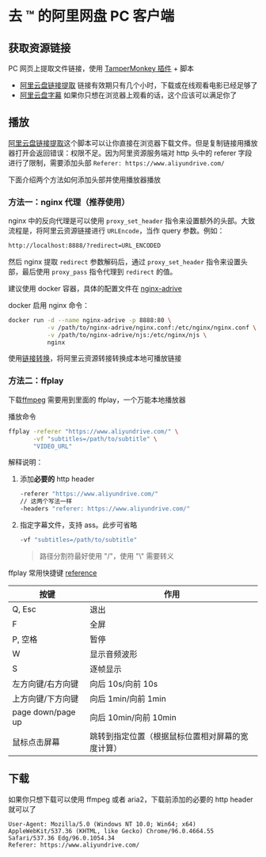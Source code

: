 # 去 ™ 的阿里网盘 PC 客户端

## 获取资源链接

PC 网页上提取文件链接，使用 [TamperMonkey 插件](https://chrome.google.com/webstore/detail/tampermonkey/dhdgffkkebhmkfjojejmpbldmpobfkfo) + 脚本

- [阿里云盘链接提取](https://greasyfork.org/zh-CN/scripts/425955-%E9%98%BF%E9%87%8C%E4%BA%91%E7%9B%98) 链接有效期只有几个小时，下载或在线观看电影已经足够了
- [阿里云盘字幕](https://greasyfork.org/zh-CN/scripts/431503-%E9%98%BF%E9%87%8C%E4%BA%91%E7%9B%98%E5%AD%97%E5%B9%95) 如果你只想在浏览器上观看的话，这个应该可以满足你了

## 播放

[阿里云盘链接提取](https://greasyfork.org/zh-CN/scripts/425955-%E9%98%BF%E9%87%8C%E4%BA%91%E7%9B%98)这个脚本可以让你直接在浏览器下载文件。但是复制链接用播放器打开会返回错误：权限不足。因为阿里资源服务端对 http 头中的 referer 字段进行了限制，需要添加头部 `Referer: https://www.aliyundrive.com/`

下面介绍两个方法如何添加头部并使用播放器播放

### 方法一：nginx 代理（推荐使用）

nginx 中的反向代理是可以使用 `proxy_set_header` 指令来设置额外的头部。大致流程是，将阿里云资源链接进行 `URLEncode`，当作 query 参数。例如：

```txt
http://localhost:8888/?redirect=URL_ENCODED
```

然后 nginx 提取 `redirect` 参数解码后，通过 `proxy_set_header` 指令来设置头部，最后使用 `proxy_pass` 指令代理到 `redirect` 的值。

建议使用 docker 容器，具体的配置文件在 [nginx-adrive](./nginx-adrive)

docker 启用 nginx 命令：

```bash
docker run -d --name nginx-adrive -p 8888:80 \
           -v /path/to/nginx-adrive/nginx.conf:/etc/nginx/nginx.conf \
           -v /path/to/nginx-adrive/njs:/etc/nginx/njs \
           nginx
```

使用[链接转换](https://gene9831.github.io/no-aDrive-client/index.html)，将阿里云资源转接转换成本地可播放链接

### 方法二：ffplay

下载[ffmpeg](https://ffmpeg.org/download.html) 需要用到里面的 ffplay，一个万能本地播放器

播放命令

```bash
ffplay -referer "https://www.aliyundrive.com/" \
       -vf "subtitles=/path/to/subtitle" \
       "VIDEO_URL"
```

解释说明：

1. 添加**必要的** http header

   ```bash
   -referer "https://www.aliyundrive.com/"
   // 这两个写法一样
   -headers "referer: https://www.aliyundrive.com/"
   ```

2. 指定字幕文件，支持 ass。此步可省略

   ```bash
   -vf "subtitles=/path/to/subtitle"
   ```

   > 路径分割符最好使用 "/"，使用 "\\" 需要转义

ffplay 常用快捷键 [reference](https://www.cnblogs.com/vkSwift/p/13946727.html)

| 按键              | 作用                                             |
| ----------------- | ------------------------------------------------ |
| Q, Esc            | 退出                                             |
| F                 | 全屏                                             |
| P, 空格           | 暂停                                             |
| W                 | 显示音频波形                                     |
| S                 | 逐帧显示                                         |
| 左方向键/右方向键 | 向后 10s/向前 10s                                |
| 上方向键/下方向键 | 向后 1min/向前 1min                              |
| page down/page up | 向后 10min/向前 10min                            |
| 鼠标点击屏幕      | 跳转到指定位置（根据鼠标位置相对屏幕的宽度计算） |

## 下载

如果你只想下载可以使用 ffmpeg 或者 aria2，下载前添加的必要的 http header 就可以了

```http
User-Agent: Mozilla/5.0 (Windows NT 10.0; Win64; x64) AppleWebKit/537.36 (KHTML, like Gecko) Chrome/96.0.4664.55 Safari/537.36 Edg/96.0.1054.34
Referer: https://www.aliyundrive.com/
```
